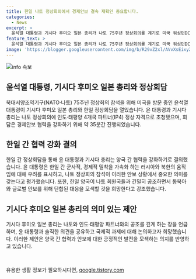 ```yaml
---
title: 한일 나토 정상회의에서 경제안보 결속 재확인 중요합니다.
categories:
  - News
excerpt: >
  윤석열 대통령과 기시다 후미오 일본 총리가 나토 75주년 정상회의를 계기로 미국 워싱턴DC에서 정상회담을 가졌다. 회담은 약 35분간 진행되었고, 양국 간의 경제안보 협력을 강화하기로 합의했다. 윤 대통령은 한일 간의 긴밀한 소통과 협력을 강조하며, 나토 정상회의 참석의 전략적 중요성을 언급했다. 기시다 총리는 양국 간의 신뢰 관계와 전략적 문제 인식을 공유하는 것을 강조했고, 윤 대통령에게 북한 정세 등 안보와 국제적 과제에 대해 솔직하게 의견을 나누기를 제안했다.
feature_text: >
  윤석열 대통령과 기시다 후미오 일본 총리가 나토 75주년 정상회의를 계기로 미국 워싱턴DC에서 정상회담을 가졌다. 회담은 약 35분간 진행되었고, 양국 간의 경제안보 협력을 강화하기로 합의했다. 윤 대통령은 한일 간의 긴밀한 소통과 협력을 강조하며, 나토 정상회의 참석의 전략적 중요성을 언급했다. 기시다 총리는 양국 간의 신뢰 관계와 전략적 문제 인식을 공유하는 것을 강조했고, 윤 대통령에게 북한 정세 등 안보와 국제적 과제에 대해 솔직하게 의견을 나누기를 제안했다.
image: 'https://blogger.googleusercontent.com/img/b/R29vZ2xl/AVvXsEixyZcFfHzMRdzZMjFBmAUKJYCLCGyLL1o632UiGVXcaFdKo_bkvkuCioo0uUKlGfBVcT3P84aROyZIXSBEx3Aw5nCQ3pTgDom1WDC4m8eifvWiAmWEEVb4x6G_l8C0QH225ldMjyaFvpxGEBGNO37VmDTDMHGhJPq73UglMfDca1-0aw/s1600/blogspot.png'
---
```


<p><img src="https://blogger.googleusercontent.com/img/b/R29vZ2xl/AVvXsEixyZcFfHzMRdzZMjFBmAUKJYCLCGyLL1o632UiGVXcaFdKo_bkvkuCioo0uUKlGfBVcT3P84aROyZIXSBEx3Aw5nCQ3pTgDom1WDC4m8eifvWiAmWEEVb4x6G_l8C0QH225ldMjyaFvpxGEBGNO37VmDTDMHGhJPq73UglMfDca1-0aw/s1600/blogspot.png" alt="info 속보" /></p>

<h2 data-ke-size="size26">윤석열 대통령, 기시다 후미오 일본 총리와 정상회담</h2>

<p data-ke-size="size16">북대서양조약기구(NATO·나토) 75주년 정상회의 참석을 위해 미국을 방문 중인 윤석열 대통령이 기시다 후미오 일본 총리와 한일 정상회담을 열었습니다. 윤 대통령과 기시다 총리는 나토 정상회의에 인도·태평양 4개국 파트너(IP4) 정상 자격으로 초청됐으며, 회담은 경제안보 협력을 강화하기 위해 약 35분간 진행되었습니다.</p>

<h2 data-ke-size="size26">한일 간 협력 강화 결의</h2>

<p data-ke-size="size16">한일 간 정상회담을 통해 윤 대통령과 기시다 총리는 양국 간 협력을 강화하기로 결의했습니다. 윤 대통령은 한일 간 군사적, 경제적 밀착을 가속화 하는 러시아와 북한의 움직임에 대해 우려를 표시하고, 나토 정상회의 참석이 이러한 안보 상황에서 중요한 의미를 갖는다고 평가했습니다. 또한, 한일 양국이 나토 회원국들과 긴밀히 공조하면서 동북아와 글로벌 안보를 위해 단합된 대응을 모색할 것을 희망한다고 강조했습니다.</p>

<h2 data-ke-size="size26">기시다 후미오 일본 총리의 의미 있는 제안</h2>

<p data-ke-size="size16">기시다 후미오 일본 총리는 나토와 인도·태평양 파트너와의 공조를 깊게 하는 장을 언급하며, 윤 대통령과 솔직한 의견을 공유하고 국제적 과제에 대해 논의하고자 희망했습니다. 이러한 제안은 양국 간 협력과 안보에 대한 긍정적인 발전을 모색하는 의지를 반영하고 있습니다.</p>

<p data-ke-size="size16">&nbsp;</p>
유용한 생활 정보가 필요하시다면, <a href="https://qoogle.tistory.com" rel="dofollow">qoogle.tistory.com</a>


